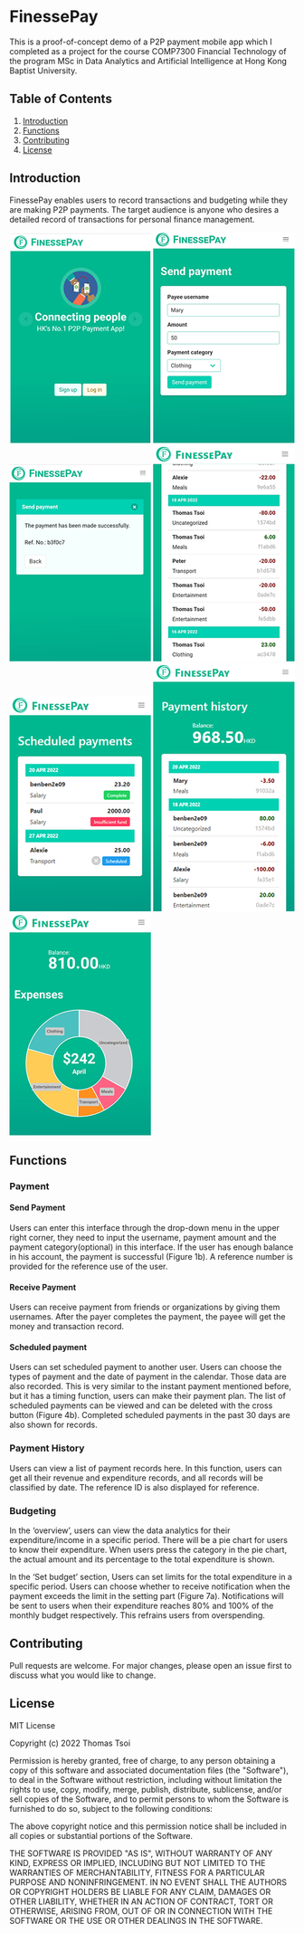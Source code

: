 # FinessePay
This is a proof-of-concept demo of a P2P payment mobile app which I completed as a project for the course COMP7300 Financial Technology of the program MSc in Data Analytics and Artificial Intelligence at Hong Kong Baptist University.

## Table of Contents
1. [Introduction](#introduction)
2. [Functions](#functions)
3. [Contributing](#contributing)
4. [License](#license)

## Introduction
FinessePay enables users to record transactions and budgeting while they are making P2P payments. The target audience is anyone who desires a detailed record of transactions for personal finance management. 

![FinessePay](https://github.com/tsoithomas/FinessePay/blob/master/FinessePay1.png?raw=true)
![FinessePay](https://github.com/tsoithomas/FinessePay/blob/master/FinessePay2.png?raw=true)
![FinessePay](https://github.com/tsoithomas/FinessePay/blob/master/FinessePay3.png?raw=true)
![FinessePay](https://github.com/tsoithomas/FinessePay/blob/master/FinessePay4.png?raw=true)
![FinessePay](https://github.com/tsoithomas/FinessePay/blob/master/FinessePay5.png?raw=true)
![FinessePay](https://github.com/tsoithomas/FinessePay/blob/master/FinessePay6.png?raw=true)
![FinessePay](https://github.com/tsoithomas/FinessePay/blob/master/FinessePay7.png?raw=true)

## Functions
### Payment
#### Send Payment
Users can enter this interface through the drop-down menu in the upper right corner, they need to input the username, payment amount and the payment category(optional) in this interface.
If the user has enough balance in his account, the payment is successful (Figure 1b). A reference number is provided for the reference use of the user.

#### Receive Payment
Users can receive payment from friends or organizations by giving them usernames. After the payer completes the payment, the payee will get the money and transaction record. 

#### Scheduled payment
Users can set scheduled payment to another user. Users can choose the types of payment and the date of payment in the calendar. Those data are also recorded.
This is very similar to the instant payment mentioned before, but it has a timing function, users can make their payment plan. The list of scheduled payments can be viewed and can be deleted with the cross button (Figure 4b). 
Completed scheduled payments in the past 30 days are also shown for records.

### Payment History
Users can view a list of payment records here.
In this function, users can get all their revenue and expenditure records, and all records will be classified by date. The reference ID is also displayed for reference.

### Budgeting
In the ‘overview’, users can view the data analytics for their expenditure/income in a specific period. There will be a pie chart for users to know their expenditure.
When users press the category in the pie chart, the actual amount and its percentage to the total expenditure is shown.

In the ‘Set budget’ section, Users can set limits for the total expenditure in a specific period. Users can choose whether to receive notification when the payment exceeds the limit in the setting part (Figure 7a).
Notifications will be sent to users when their expenditure reaches 80% and 100% of the monthly budget respectively. This refrains users from overspending.

## Contributing
Pull requests are welcome. For major changes, please open an issue first to
discuss what you would like to change.

## License
MIT License

Copyright (c) 2022 Thomas Tsoi

Permission is hereby granted, free of charge, to any person obtaining a copy
of this software and associated documentation files (the "Software"), to deal
in the Software without restriction, including without limitation the rights
to use, copy, modify, merge, publish, distribute, sublicense, and/or sell
copies of the Software, and to permit persons to whom the Software is
furnished to do so, subject to the following conditions:

The above copyright notice and this permission notice shall be included in all
copies or substantial portions of the Software.

THE SOFTWARE IS PROVIDED "AS IS", WITHOUT WARRANTY OF ANY KIND, EXPRESS OR
IMPLIED, INCLUDING BUT NOT LIMITED TO THE WARRANTIES OF MERCHANTABILITY,
FITNESS FOR A PARTICULAR PURPOSE AND NONINFRINGEMENT. IN NO EVENT SHALL THE
AUTHORS OR COPYRIGHT HOLDERS BE LIABLE FOR ANY CLAIM, DAMAGES OR OTHER
LIABILITY, WHETHER IN AN ACTION OF CONTRACT, TORT OR OTHERWISE, ARISING FROM,
OUT OF OR IN CONNECTION WITH THE SOFTWARE OR THE USE OR OTHER DEALINGS IN THE
SOFTWARE.
